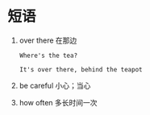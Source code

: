 # 短语

1. over there 在那边

   ```
   Where's the tea?

   It's over there, behind the teapot
   ```

2. be careful 小心；当心

3. how often 多长时间一次
